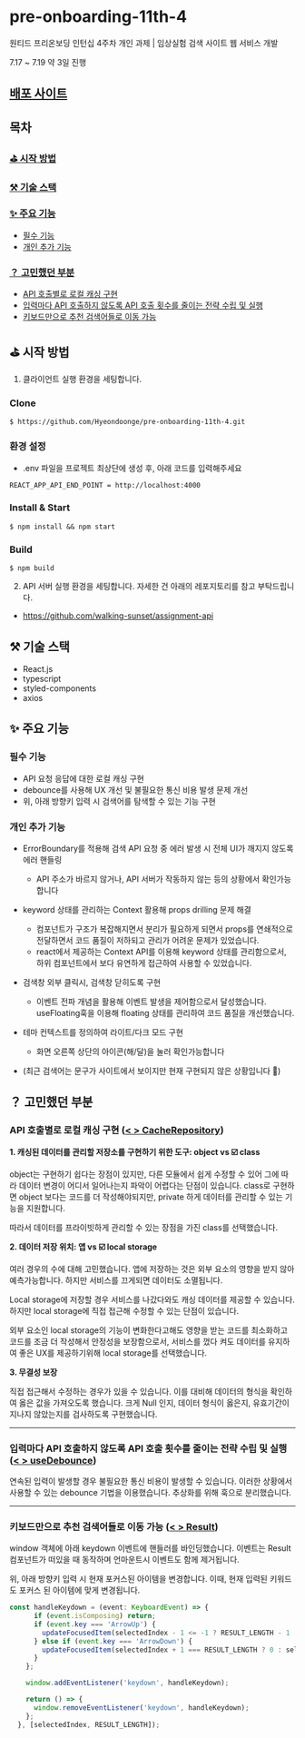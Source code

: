 # pre-onboarding-11th-4

원티드 프리온보딩 인턴십 4주차 개인 과제 | 임상실험 검색 사이트 웹 서비스 개발

7.17 ~ 7.19 약 3일 진행

## [배포 사이트](https://main--idyllic-axolotl-bc9f8d.netlify.app/)

## 목차

### [⛳️ 시작 방법](https://github.com/Hyeondoonge/pre-onboarding-11th-4#%EF%B8%8F-%EC%8B%9C%EC%9E%91-%EB%B0%A9%EB%B2%95-1)

### [⚒️ 기술 스택](https://github.com/Hyeondoonge/pre-onboarding-11th-4#%EF%B8%8F-%EA%B8%B0%EC%88%A0-%EC%8A%A4%ED%83%9D-1)

### [✨ 주요 기능](https://github.com/Hyeondoonge/pre-onboarding-11th-4#-%EC%A3%BC%EC%9A%94-%EA%B8%B0%EB%8A%A5-1)

- [필수 기능](https://github.com/Hyeondoonge/pre-onboarding-11th-4#%ED%95%84%EC%88%98-%EA%B8%B0%EB%8A%A5)
- [개인 추가 기능](https://github.com/Hyeondoonge/pre-onboarding-11th-4#%EA%B0%9C%EC%9D%B8-%EC%B6%94%EA%B0%80-%EA%B8%B0%EB%8A%A5)

### [？ 고민했던 부분](https://github.com/Hyeondoonge/pre-onboarding-11th-4#-%EA%B3%A0%EB%AF%BC%ED%96%88%EB%8D%98-%EB%B6%80%EB%B6%84-1)

- [API 호출별로 로컬 캐싱 구현](https://github.com/Hyeondoonge/pre-onboarding-11th-4#api-%ED%98%B8%EC%B6%9C%EB%B3%84%EB%A1%9C-%EB%A1%9C%EC%BB%AC-%EC%BA%90%EC%8B%B1-%EA%B5%AC%ED%98%84---cacherepository)
- [입력마다 API 호출하지 않도록 API 호출 횟수를 줄이는 전략 수립 및 실행](https://github.com/Hyeondoonge/pre-onboarding-11th-4#%EC%9E%85%EB%A0%A5%EB%A7%88%EB%8B%A4-api-%ED%98%B8%EC%B6%9C%ED%95%98%EC%A7%80-%EC%95%8A%EB%8F%84%EB%A1%9D-api-%ED%98%B8%EC%B6%9C-%ED%9A%9F%EC%88%98%EB%A5%BC-%EC%A4%84%EC%9D%B4%EB%8A%94-%EC%A0%84%EB%9E%B5-%EC%88%98%EB%A6%BD-%EB%B0%8F-%EC%8B%A4%ED%96%89---usedebounce)
- [키보드만으로 추천 검색어들로 이동 가능](https://github.com/Hyeondoonge/pre-onboarding-11th-4#%ED%82%A4%EB%B3%B4%EB%93%9C%EB%A7%8C%EC%9C%BC%EB%A1%9C-%EC%B6%94%EC%B2%9C-%EA%B2%80%EC%83%89%EC%96%B4%EB%93%A4%EB%A1%9C-%EC%9D%B4%EB%8F%99-%EA%B0%80%EB%8A%A5---result)

## ⛳️ 시작 방법

1. 클라이언트 실행 환경을 세팅합니다.

### Clone

```
$ https://github.com/Hyeondoonge/pre-onboarding-11th-4.git
```

### 환경 설정

- .env 파일을 프로젝트 최상단에 생성 후, 아래 코드를 입력해주세요

```
REACT_APP_API_END_POINT = http://localhost:4000
```

### Install & Start

```
$ npm install && npm start
```

### Build

```
$ npm build
```

2. API 서버 실행 환경을 세팅합니다. 자세한 건 아래의 레포지토리를 참고 부탁드립니다.

- https://github.com/walking-sunset/assignment-api

## ⚒️ 기술 스택

- React.js
- typescript
- styled-components
- axios

## ✨ 주요 기능

### 필수 기능

- API 요청 응답에 대한 로컬 캐싱 구현
- debounce를 사용해 UX 개선 및 불필요한 통신 비용 발생 문제 개선
- 위, 아래 방향키 입력 시 검색어를 탐색할 수 있는 기능 구현

### 개인 추가 기능

- ErrorBoundary를 적용해 검색 API 요청 중 에러 발생 시 전체 UI가 깨지지 않도록 에러 핸들링
  - API 주소가 바르지 않거나, API 서버가 작동하지 않는 등의 상황에서 확인가능합니다
- keyword 상태를 관리하는 Context 활용해 props drilling 문제 해결
  - 컴포넌트가 구조가 복잡해지면서 분리가 필요하게 되면서 props를 연쇄적으로 전달하면서 코드 품질이 저하되고 관리가 어려운 문제가 있었습니다.
  - react에서 제공하는 Context API를 이용해 keyword 상태를 관리함으로서, 하위 컴포넌트에서 보다 유연하게 접근하여 사용할 수 있었습니다.
- 검색창 외부 클릭시, 검색창 닫히도록 구현
  - 이벤트 전파 개념을 활용해 이벤트 발생을 제어함으로서 달성했습니다. useFloating훅을 이용해 floating 상태를 관리하여 코드 품질을 개선했습니다.
- 테마 컨텍스트를 정의하여 라이트/다크 모드 구현

  - 화면 오른쪽 상단의 아이콘(해/달)을 눌러 확인가능합니다

- (최근 검색어는 문구가 사이트에서 보이지만 현재 구현되지 않은 상황입니다 🥲)

## ？ 고민했던 부분

### API 호출별로 로컬 캐싱 구현 ([< > CacheRepository](https://github.com/Hyeondoonge/pre-onboarding-11th-4/blob/devleop/src/repositories/CacheRepository.ts))

**1. 캐싱된 데이터를 관리할 저장소를 구현하기 위한 도구: object vs ☑️ class**

object는 구현하기 쉽다는 장점이 있지만, 다른 모듈에서 쉽게 수정할 수 있어 그에 따라 데이터 변경이 어디서 일어나는지 파악이 어렵다는 단점이 있습니다.
class로 구현하면 object 보다는 코드를 더 작성해야되지만, private 하게 데이터를 관리할 수 있는 기능을 지원합니다.

따라서 데이터를 프라이빗하게 관리할 수 있는 장점을 가진 class를 선택했습니다.

**2. 데이터 저장 위치: 앱 vs ☑️ local storage**

여러 경우의 수에 대해 고민했습니다. 앱에 저장하는 것은 외부 요소의 영향을 받지 않아 예측가능합니다. 하지만 서비스를 끄게되면 데이터도 소멸됩니다.

Local storage에 저장할 경우 서비스를 나갔다와도 캐싱 데이터를 제공할 수 있습니다. 하지만 local storage에 직접 접근해 수정할 수 있는 단점이 있습니다.

외부 요소인 local storage의 기능이 변화한다고해도 영향을 받는 코드를 최소화하고 코드를 조금 더 작성해서 안정성을 보장함으로서, 서비스를 껐다 켜도 데이터를 유지하여 좋은 UX를 제공하기위해 local storage를 선택했습니다.

**3. 무결성 보장**

직접 접근해서 수정하는 경우가 있을 수 있습니다. 이를 대비해 데이터의 형식을 확인하여 옳은 값을 가져오도록 했습니다.
크게 Null 인지, 데이터 형식이 옳은지, 유효기간이 지나지 않았는지를 검사하도록 구현했습니다.

---

### 입력마다 API 호출하지 않도록 API 호출 횟수를 줄이는 전략 수립 및 실행 ([< > useDebounce](https://github.com/Hyeondoonge/pre-onboarding-11th-4/blob/devleop/src/hooks/useDebounce.ts))

연속된 입력이 발생할 경우 불필요한 통신 비용이 발생할 수 있습니다. 이러한 상황에서 사용할 수 있는 debounce 기법을 이용했습니다.
추상화를 위해 훅으로 분리했습니다.

---

### 키보드만으로 추천 검색어들로 이동 가능 ([< > Result](https://github.com/Hyeondoonge/pre-onboarding-11th-4/blob/devleop/src/components/Result/Result.tsx))

window 객체에 아래 keydown 이벤트에 핸들러를 바인딩했습니다. 이벤트는 Result 컴포넌트가 떠있을 때 동작하며 언마운트시 이벤트도 함께 제거됩니다.

위, 아래 방향키 입력 시 현재 포커스된 아이템을 변경합니다. 이때, 현재 입력된 키워드도 포커스 된 아이템에 맞게 변경됩니다.

```typescript
const handleKeydown = (event: KeyboardEvent) => {
      if (event.isComposing) return;
      if (event.key === 'ArrowUp') {
        updateFocusedItem(selectedIndex - 1 <= -1 ? RESULT_LENGTH - 1 : selectedIndex - 1);
      } else if (event.key === 'ArrowDown') {
        updateFocusedItem(selectedIndex + 1 === RESULT_LENGTH ? 0 : selectedIndex + 1);
      }
    };

    window.addEventListener('keydown', handleKeydown);

    return () => {
      window.removeEventListener('keydown', handleKeydown);
    };
  }, [selectedIndex, RESULT_LENGTH]);
```
